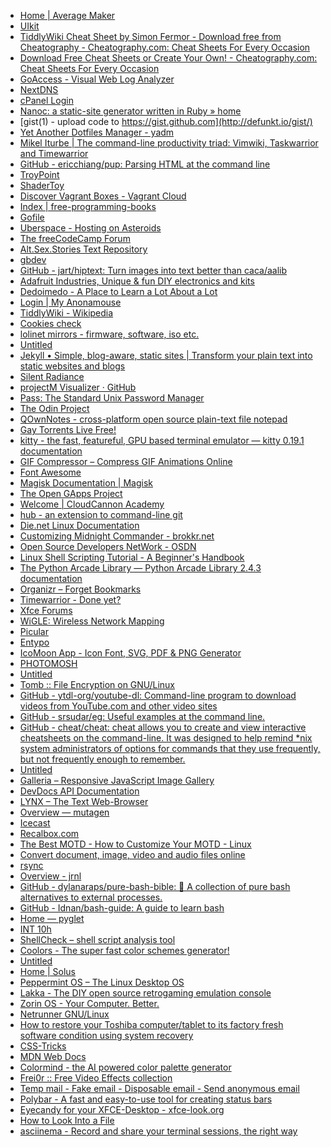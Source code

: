 - [Home | Average Maker](https://averagemaker.com/) <!-- TAGS: diy,make,micro computing,circuit boards,hackable,micro processors -->
- [UIkit](https://getuikit.com/) <!-- TAGS: design,development,web ui,site frontend,web development -->
- [TiddlyWiki Cheat Sheet by Simon Fermor - Download free from Cheatography - Cheatography.com: Cheat Sheets For Every Occasion](https://cheatography.com/simon-fermor/cheat-sheets/tiddlywiki/) <!-- TAGS: tiddlywiki,cheatsheets,personal,wiki -->
- [Download Free Cheat Sheets or Create Your Own! - Cheatography.com: Cheat Sheets For Every Occasion](https://cheatography.com/) <!-- TAGS: cheatsheets,cli,coding intro,development,linux,programming,site backend,site frontend -->
- [GoAccess - Visual Web Log Analyzer](https://goaccess.io/) <!-- TAGS: log analyzer,server admin,web log -->
- [NextDNS](https://my.nextdns.io) <!-- TAGS: dns,personal,privacy centered -->
- [cPanel Login](https://premium136.web-hosting.com:2083) <!-- TAGS: cpanel,namecheap,personal,rootofpi -->
- [Nanoc: a static-site generator written in Ruby » home](https://nanoc.ws/) <!-- TAGS: site backend,static site generator,cli,development,rootofpi,ruby,web development,blogging -->
- [gist(1) - upload code to https://gist.github.com](http://defunkt.io/gist/) <!-- TAGS: cli,gist,github,ruby -->
- [Yet Another Dotfiles Manager - yadm](https://yadm.io) <!-- TAGS: cli,dot files,linux -->
- [Mikel Iturbe | The command-line productivity triad: Vimwiki, Taskwarrior and Timewarrior](https://iturbe.info/2017/10/the-command-line-productivity-triad-vimwiki-taskwarrior-timewarrior/) <!-- TAGS: cli,taskwarrior,timewarrior,wiki,blog post -->
- [GitHub - ericchiang/pup: Parsing HTML at the command line](https://github.com/EricChiang/pup) <!-- TAGS: cli,http parser -->
- [TroyPoint](https://troypoint.com/) <!-- TAGS: kodi,android tv,torrent -->
- [ShaderToy](https://www.shadertoy.com/) <!-- TAGS: shadertoy,shader -->
- [Discover Vagrant Boxes - Vagrant Cloud](https://app.vagrantup.com/boxes/search) <!-- TAGS: cloud,development environment,development -->
- [Index | free-programming-books](https://ebookfoundation.github.io/free-programming-books/free-programming-books.html) <!-- TAGS: ebooks,free learning,programming -->
- [Gofile](https://gofile.io) <!-- TAGS: file hosting,privacy centered,web app -->
- [Uberspace - Hosting on Asteroids](https://uberspace.de/en/product/#) <!-- TAGS: web hosting -->
- [The freeCodeCamp Forum](https://forum.freecodecamp.org/top/daily) <!-- TAGS: coding intro,forum -->
- [Alt.Sex.Stories Text Repository](https://www.asstr.org/) <!-- TAGS: lit erotica,porn,sex -->
- [gbdev](https://gbdev.io/) <!-- TAGS: development community,gameboy development,games,homebrew,development -->
- [GitHub - jart/hiptext: Turn images into text better than caca/aalib](https://github.com/jart/hiptext) <!-- TAGS: cli,command line toy,image manipulation,image to ascii -->
- [Adafruit Industries, Unique & fun DIY electronics and kits](https://www.adafruit.com/) <!-- TAGS: arduino,circuit boards,hackable,micro processors,diy -->
- [Dedoimedo - A Place to Learn a Lot About a Lot](https://www.dedoimedo.com) <!-- TAGS: blog,linux,software reviews -->
- [Login | My Anonamouse](https://www.myanonamouse.net/) <!-- TAGS: ebooks,epub,mobi,private tracker,torrent -->
- [TiddlyWiki - Wikipedia](https://en.m.wikipedia.org/wiki/TiddlyWiki) <!-- TAGS: tiddlywiki -->
- [Cookies check](https://edition.pagesuite-professional.co.uk/html5/reader/production/default.aspx?pubname=&edid=06c3d769-1bb8-4812-85af-583769eba825) <!-- TAGS: fetish,gear,recon annual,sex -->
- [lolinet mirrors - firmware, software, iso etc.](https://mirrors.lolinet.com) <!-- TAGS: android,firmware,motorola -->
- [Untitled](https://www.pexels.com/) <!-- TAGS: development,stock images -->
- [Jekyll • Simple, blog-aware, static sites | Transform your plain text into static websites and blogs](https://jekyllrb.com/) <!-- TAGS: ruby,static site generator,web development,blogging,site frontend,site backend -->
- [Silent Radiance](https://silentradiance.com/) <!-- TAGS: music,shared music space,silent disco -->
- [projectM Visualizer · GitHub](https://github.com/projectM-visualizer) <!-- TAGS: music,music visualization -->
- [Pass: The Standard Unix Password Manager](https://www.passwordstore.org/) <!-- TAGS: cli,password -->
- [The Odin Project](https://www.theodinproject.com/) <!-- TAGS: coding intro,design,development,development community,free learning,forum,programming,ruby,site backend,site frontend,web development,javascript,ruby on rails,html,css -->
- [QOwnNotes - cross-platform open source plain-text file notepad](https://www.qownnotes.org/) <!-- TAGS: notepad,open source,privacy centered,todo -->
- [Gay Torrents Live Free!](https://www.gay-torrents.net/torrentslist.php) <!-- TAGS: porn,torrent -->
- [kitty - the fast, featureful, GPU based terminal emulator — kitty 0.19.1 documentation](https://sw.kovidgoyal.net/kitty/index.html) <!-- TAGS: cli,linux,terminal -->
- [GIF Compressor – Compress GIF Animations Online](https://gifcompressor.com/) <!-- TAGS: gif,image manipulation,web app -->
- [Font Awesome](https://fontawesome.com/) <!-- TAGS: design,development,font,web frontend -->
- [Magisk Documentation | Magisk](https://topjohnwu.github.io/Magisk/) <!-- TAGS: android,custom recovery,magisk,phone unlocking -->
- [The Open GApps Project](https://opengapps.org/) <!-- TAGS: android,custom rom,open source -->
- [Welcome | CloudCannon Academy](https://learn.cloudcannon.com) <!-- TAGS: frontmatter,jekyll,site backend,site frontend,static site generator,tutorial,documentation,blogging,howto,web hosting -->
- [hub - an extension to command-line git](https://hub.github.com) <!-- TAGS: cli,development,github -->
- [Die.net Linux Documentation](https://linux.die.net) <!-- TAGS: bash scripting,cli,howto,linux,programming,tutorial,bash -->
- [Customizing Midnight Commander - brokkr.net](https://brokkr.net/2020/06/30/customizing-midnight-commander/) <!-- TAGS: blog post,cli,howto,linux,midnight commander,tutorial -->
- [Open Source Developers NetWork - OSDN](https://osdn.net) <!-- TAGS: development,development network,open source,programs -->
- [Linux Shell Scripting Tutorial - A Beginner's Handbook](https://bash.cyberciti.biz/guide/Main_Page) <!-- TAGS: bash scripting,cli,howto,linux,tutorial,programming,bash -->
- [The Python Arcade Library — Python Arcade Library 2.4.3 documentation](https://arcade.academy/index.html) <!-- TAGS: animation,game development,programming,python -->
- [Organizr – Forget Bookmarks](https://organizr.app/) <!-- TAGS: control center,landing page,linux -->
- [Timewarrior - Done yet?](https://timewarrior.net/) <!-- TAGS: cli,linux,timewarrior -->
- [Xfce Forums](https://forum.xfce.org/) <!-- TAGS: forum,linux,xfce -->
- [WiGLE: Wireless Network Mapping](https://wigle.net/) <!-- TAGS: cool project,wardriving,wifi mapping -->
- [Picular](https://picular.co/) <!-- TAGS: color generator,design,web app -->
- [Entypo](http://www.entypo.com) <!-- TAGS: design,font,glyphs -->
- [IcoMoon App - Icon Font, SVG, PDF & PNG Generator](https://icomoon.io/app/#/select) <!-- TAGS: glyph font,icon font,icons,web app -->
- [PHOTOMOSH](https://photomosh.com) <!-- TAGS: glitching,photo manipulation,web app -->
- [Untitled](https://www.protondb.com) <!-- TAGS: gaming,linux,steam -->
- [Tomb :: File Encryption on GNU/Linux](https://www.dyne.org/software/tomb/) <!-- TAGS: linux,privacy -->
- [GitHub - ytdl-org/youtube-dl: Command-line program to download videos from YouTube.com and other video sites](https://github.com/ytdl-org/youtube-dl) <!-- TAGS: cli,linux,video downloader -->
- [GitHub - srsudar/eg: Useful examples at the command line.](https://github.com/srsudar/eg) <!-- TAGS: cheatsheets,cli,howto,linux -->
- [GitHub - cheat/cheat: cheat allows you to create and view interactive cheatsheets on the command-line. It was designed to help remind *nix system administrators of options for commands that they use frequently, but not frequently enough to remember.](https://github.com/cheat/cheat) <!-- TAGS: cheatsheets,cli,howto,linux -->
- [Untitled](https://www.pygame.org/) <!-- TAGS: development,game development,python,python library -->
- [Galleria – Responsive JavaScript Image Gallery](https://galleriajs.github.io) <!-- TAGS: javascript,photograph gallery,photography,web development -->
- [DevDocs API Documentation](https://devdocs.io/) <!-- TAGS: development,documentation,howto,web app -->
- [LYNX – The Text Web-Browser](https://lynx.invisible-island.net/) <!-- TAGS: cli,linux,software,text based,web browser -->
- [Overview — mutagen](https://mutagen.readthedocs.io/) <!-- TAGS: cli,id3 tag editor,pip,python,python library -->
- [Icecast](https://icecast.org/) <!-- TAGS: cli,linux,media jukebox,music -->
- [Recalbox.com](https://www.recalbox.com) <!-- TAGS: emulation,linux,mpc,video games -->
- [The Best MOTD - How to Customize Your MOTD - Linux](http://mewbies.com/how_to_customize_your_console_login_message_tutorial.htm) <!-- TAGS: cli,howto,linux,motd,tutorial -->
- [Convert document, image, video and audio files online](https://www.aconvert.com) <!-- TAGS: file conversion,web app -->
- [rsync](https://rsync.samba.org) <!-- TAGS: cli,linux,rsync -->
- [Overview - jrnl](https://jrnl.sh/overview/) <!-- TAGS: blogging,cli,command line tools,jounraling,linux -->
- [GitHub - dylanaraps/pure-bash-bible: 📖 A collection of pure bash alternatives to external processes.](https://github.com/dylanaraps/pure-bash-bible) <!-- TAGS: bash scripting,howto,tutorial,script,bash,cli,coding intro,linux -->
- [GitHub - Idnan/bash-guide: A guide to learn bash](https://github.com/Idnan/bash-guide) <!-- TAGS: bash scripting,howto,linux,programming,tutorial -->
- [Home — pyglet](http://pyglet.org/) <!-- TAGS: game development,multimedia developmemt,python,python library -->
- [INT 10h](https://int10h.org/) <!-- TAGS: bitmap fonts,font,pixel -->
- [ShellCheck – shell script analysis tool](https://www.shellcheck.net/) <!-- TAGS: cli,code formatter,development,linter,shell code,static code analysis,web app,bash,bash scripting,programming -->
- [Coolors - The super fast color schemes generator!](https://coolors.co) <!-- TAGS: color scheme,design,web frontend -->
- [Untitled](https://pexels.com) <!-- TAGS: design,photography,stock images,web frontend -->
- [Home | Solus](https://getsol.us/home/) <!-- TAGS: linux,linux distro,os -->
- [Peppermint OS – The Linux Desktop OS](https://peppermintos.com/) <!-- TAGS: distro,linux,os -->
- [Lakka - The DIY open source retrogaming emulation console](http://www.lakka.tv/) <!-- TAGS: gaming,linux,linux distro,retroocnsole -->
- [Zorin OS - Your Computer. Better.](https://zorinos.com/) <!-- TAGS: linux,linux distro,os -->
- [Netrunner GNU/Linux](https://www.netrunner.com/) <!-- TAGS: linux,linux distro,os -->
- [How to restore your Toshiba computer/tablet to its factory fresh software condition using system recovery](https://support.dynabook.com/support/viewContentDetail?contentId=2737864) <!-- TAGS: personal,toshiba laptop -->
- [CSS-Tricks](https://css-tricks.com/) <!-- TAGS: css,howto,tutorial,web frontend -->
- [MDN Web Docs](https://developer.mozilla.org/en-US/) <!-- TAGS: dev docs,development,howto,tutorial,web backend,web frontend -->
- [Colormind - the AI powered color palette generator](http://colormind.io/) <!-- TAGS: ui,ux,web frontend,color scheme -->
- [Frei0r :: Free Video Effects collection](https://www.dyne.org/software/frei0r/) <!-- TAGS: ffmpeg,video effect plugin,video effects -->
- [Temp mail - Fake email - Disposable email - Send anonymous email](https://tempmail.ninja/) <!-- TAGS: privacy,temp email,web app -->
- [Polybar - A fast and easy-to-use tool for creating status bars](https://polybar.github.io) <!-- TAGS: desktop environment,linux,taskbar -->
- [Eyecandy for your XFCE-Desktop - xfce-look.org](https://www.xfce-look.org/browse/cat/) <!-- TAGS: linux,theming,xfce -->
- [How to Look Into a File](https://filext.com/faq/look_into_files.html) <!-- TAGS: data extraction,file hacking,hexedit,howto,tutorial. faq -->
- [asciinema - Record and share your terminal sessions, the right way](https://asciinema.org) <!-- TAGS: cli,cli toys,linux,terminal -->
